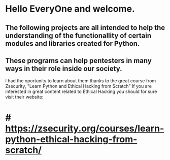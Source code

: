 # Hello EveryOne and welcome. 

## The following projects are all intended to help the understanding of the functionallity of certain modules and libraries created for Python.

## These programs can help pentesters in many ways in their role inside our society.

I had the oportunity to learn about them thanks to the great course from Zsecurity, "Learn Python and Ethical Hacking from Scratch" 
If you are interested in great content related to Ethical Hacking you should for sure visit their website: 

# # https://zsecurity.org/courses/learn-python-ethical-hacking-from-scratch/
